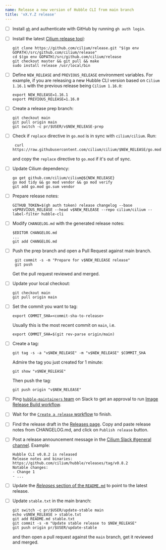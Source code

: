 ```yaml
---
name: Release a new version of Hubble CLI from main branch
title: 'vX.Y.Z release'
---
```


- [ ] Install [`gh`](https://cli.github.com/) and authenticate with GitHub by running `gh auth login`.
- [ ] Install the latest [Cilium release tool]:

      git clone https://github.com/cilium/release.git "$(go env GOPATH)/src/github.com/cilium/release"
      cd $(go env GOPATH)/src/github.com/cilium/release
      git checkout master && git pull && make
      sudo install release /usr/local/bin

- [ ] Define `NEW_RELEASE` and `PREVIOUS_RELEASE` environment variables. For
      example, if you are releasing a new Hubble CLI version based on
      `Cilium 1.16.1` with the previous release being `Cilium 1.16.0`:

      export NEW_RELEASE=1.16.1
      export PREVIOUS_RELEASE=1.16.0

- [ ] Create a release prep branch:

      git checkout main
      git pull origin main
      git switch -c pr/$USER/v$NEW_RELEASE-prep
 
- [ ] Check if `replace` directive in `go.mod` is in sync with `cilium/cilium`. Run:

       curl https://raw.githubusercontent.com/cilium/cilium/$NEW_RELEASE/go.mod

     and copy the `replace` directive to `go.mod` if it's out of sync.

- [ ] Update Cilium dependency:

      go get github.com/cilium/cilium@${NEW_RELEASE}
      go mod tidy && go mod vendor && go mod verify
      git add go.mod go.sum vendor

- [ ] Prepare release notes:

      GITHUB_TOKEN=$(gh auth token) release changelog --base v$PREVIOUS_RELEASE --head v$NEW_RELEASE --repo cilium/cilium --label-filter hubble-cli

- [ ] Modify `CHANGELOG.md` with the generated release notes:

      $EDITOR CHANGELOG.md
      ...
      git add CHANGELOG.md

- [ ] Push the prep branch and open a Pull Request against main branch.
 
       git commit -s -m "Prepare for v$NEW_RELEASE release"
       git push

     Get the pull request reviewed and merged.
 
- [ ] Update your local checkout:

      git checkout main
      git pull origin main

- [ ] Set the commit you want to tag:

      export COMMIT_SHA=<commit-sha-to-release>

     Usually this is the most recent commit on `main`, i.e.

      export COMMIT_SHA=$(git rev-parse origin/main)

- [ ] Create a tag:

      git tag -s -a "v$NEW_RELEASE" -m "v$NEW_RELEASE" $COMMIT_SHA

     Admire the tag you just created for 1 minute:
 
      git show "v$NEW_RELEASE"

     Then push the tag:

      git push origin "v$NEW_RELEASE"

- [ ] Ping [`hubble-maintainers` team] on Slack to get an approval to run
      [Image Release Build workflow].
- [ ] Wait for the [`Create a release` workflow] to finish.
- [ ] Find the release draft in the [Releases page]. Copy and paste release notes from
      CHANGELOG.md, and click on `Publish release` button.
- [ ] Post a release announcement message in the [Cilium Slack #general channel]. Example:
 
      Hubble CLI v0.8.2 is released ￼
      Release notes and binaries: https://github.com/cilium/hubble/releases/tag/v0.8.2
      Notable changes:
      - Change 1
      - ...

- [ ] Update the [*Releases* section of the `README.md`] to point to the latest
      release.
- [ ] Update `stable.txt` in the main branch:

      git switch -c pr/$USER/update-stable main
      echo v$NEW_RELEASE > stable.txt
      git add README.md stable.txt
      git commit -s -m "Update stable release to $NEW_RELEASE"
      git push origin pr/$USER/update-stable

     and then open a pull request against the `main` branch, get it reviewed and merged.

[Cilium release tool]: https://github.com/cilium/release
[Image Release Build workflow]: https://github.com/cilium/hubble/actions/workflows/build-images-release.yaml
[`hubble-maintainers` team]: https://github.com/orgs/cilium/teams/hubble-maintainers
[Releases page]: https://github.com/cilium/hubble/releases
[Cilium Slack #general channel]: https://cilium.slack.com/archives/C1MATJ5U5
[*Releases* section of the `README.md`]: https://github.com/cilium/hubble/blob/main/README.md#releases
[`Create a release` workflow]: https://github.com/cilium/hubble/actions/workflows/release.yml